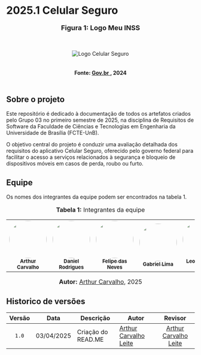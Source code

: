 ﻿# 2025.1 Celular Seguro
<div align="center">
  <font size="4"><p style="text-align: center; margin-bottom: 50px;"><b>Figura 1: Logo Meu INSS</b></p></font>
</div>

<div align="center">
<img src=".Docs/imagens/LogoCelularSeguro.png.png" alt="Logo Celular Seguro" style=" max-width: 100%; height: auto; margin-bottom: 20px;">
</div>
<div align="center">
<p style="text-align: center; margin-bottom: 50px;">
  <b>Fonte: <a href="https://www.gov.br/pt-br/apps/celular-seguro-br ">Gov.br </a> , 2024</b>
</p>
</div>

## Sobre o projeto

Este repositório é dedicado à documentação de todos os artefatos criados pelo Grupo 03 no primeiro semestre de 2025, na disciplina de Requisitos de Software da Faculdade de Ciências e Tecnologias em Engenharia da Universidade de Brasília (FCTE-UnB).

O objetivo central do projeto é conduzir uma avaliação detalhada dos requisitos do aplicativo Celular Seguro, oferecido pelo governo federal para facilitar o acesso a serviços relacionados à segurança e bloqueio de dispositivos móveis em casos de perda, roubo ou furto.

## Equipe

Os nomes dos integrantes da equipe podem ser encontrados na tabela 1.

<div align="center">
<font size="3"><p style="text-align: center"><b>Tabela 1:</b> Integrantes da equipe</p></font>

<table>
  <tr>
    <td align="center"><a href="https://github.com/arthurlleite "><img style="border-radius: 50%;" src="https://github.com/arthurlleite.png" width="100px;" alt=""/><br /><sub><b>Arthur Carvalho</b></sub></a><br/>
    <td align="center"><a href="https://github.com/zDrNz "><img style="border-radius: 50%;" src="https://github.com/zDrNz.png" width="100px;" alt=""/><br /><sub><b>Daniel Rodrigues</b></sub></a><br/><a href="Link git" title="Rocketseat"></a></td>
    <td align="center"><a href="https://github.com/FelipeFreire-gf "><img style="border-radius: 50%;" src="https://github.com/FelipeFreire-gf.png" width="100px;" alt=""/><br /><sub><b>Felipe das Neves</b></sub></a><br/><a href="Link git" title="Rocketseat"></a></td>
    <td align="center"><a href="https://github.com/gabriel-lima258 "><img style="border-radius: 50%;" src="https://github.com/gabriel-lima258.png" width="100px;" alt=""/><br/><sub><b>Gabriel Lima</b></sub></a><br/>
    <td align="center"><a href="https://github.com/leozinlima "><img style="border-radius: 50%;" src="https://github.com/leozinlima.png" width="100px;" alt=""/><br><sub><b>Leonardo de Melo</b></sub></a><br/>
<td align="center"><a href="https://github.com/MateuSansete "><img style="border-radius: 50%;" src="https://github.com/MateuSansete.png" width="100px;" alt=""/><br><sub><b>Mateus Bastos</b></sub></a><br/>
<td align="center"><a href="https://github.com/Bessazs "><img style="border-radius: 50%;" src="https://github.com/Bessazs.png" width="100px;" alt=""/><br><sub><b>Vitor Pereira</b></sub></a><br/>

  </tr>
</table>

<font size="3"><p style="text-align: center"><b>Autor:</b> <a href="https://github.com/arthurlleite ">Arthur Carvalho</a>, 2025</p></font>

</div>

## Historico de versões

| Versão | Data       | Descrição          | Autor                                                 |                         Revisor                         |
| :----: | ---------- | ------------------ | ----------------------------------------------------- | :-----------------------------------------------------: |
| `1.0`  | 03/04/2025 | Criação do READ.ME | [Arthur Carvalho Leite]( https://github.com/arthurlleite) | [Arthur Carvalho Leite]( https://github.com/arthurlleite) |

